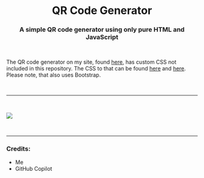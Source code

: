 <h1 align="center">QR Code Generator</h1>
<h3 align="center">A simple QR code generator using only pure HTML and JavaScript</h3>

<br>

<p align="left">The QR code generator on my site, found <a href="https://utilities.ming.jp.net/web-tools/qr-code-generator">here</a>, has custom CSS not included in this repository. The CSS to that can be found <a href="https://github.com/MingTheNoob/MingsCDN/blob/main/qrcode-gen/main.css">here</a> and <a href="https://github.com/MingTheNoob/MingsCDN/blob/main/root/css/main.css">here</a>. Please note, that also uses Bootstrap.</p>

&nbsp;
___
&nbsp;

<img align="center" src="https://cdn.mingsutilities.com/qrcode-gen/imgs/cover.png">

&nbsp;
___
<h3 align="left">Credits:</h3>
<ul>
  <li>Me</li>
  <li>GitHub Copilot</li>
</ul>
